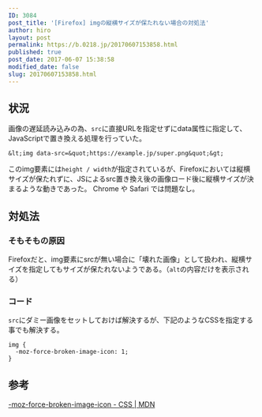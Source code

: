 ```yaml
---
ID: 3084
post_title: '[Firefox] imgの縦横サイズが保たれない場合の対処法'
author: hiro
layout: post
permalink: https://b.0218.jp/20170607153858.html
published: true
post_date: 2017-06-07 15:38:58
modified_date: false
slug: 20170607153858.html
---
```

## 状況
画像の遅延読み込みの為、`src`に直接URLを指定せずにdata属性に指定して、JavaScriptで置き換える処理を行っていた。

```language-html
&lt;img data-src=&quot;https://example.jp/super.png&quot;&gt;
```

このimg要素には`height / width`が指定されているが、Firefoxにおいては縦横サイズが保たれずに、JSによるsrc置き換え後の画像ロード後に縦横サイズが決まるような動きであった。
Chrome や Safari では問題なし。

## 対処法
### そもそもの原因
Firefoxだと、img要素にsrcが無い場合に「壊れた画像」として扱われ、縦横サイズを指定してもサイズが保たれないようである。（`alt`の内容だけを表示される）

### コード
`src`にダミー画像をセットしておけば解決するが、下記のようなCSSを指定する事でも解決する。
```language-css
img {
  -moz-force-broken-image-icon: 1;
}
```

## 参考
[-moz-force-broken-image-icon - CSS | MDN](https://developer.mozilla.org/ja/docs/Web/CSS/-moz-force-broken-image-icon)